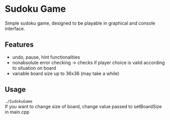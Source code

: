 # Sudoku Game
Simple sudoku game, designed to be playable in graphical and console interface.
## Features
- undo, pause, hint functionalities
- nonabsolute error checking -> checks if player choice is valid according to situation on board
- variable board size  up to 36x36 (may take a while) 
## Usage
``` ./SudokuGame ```\
If you want to change size of board, change value passed to setBoardSize in main.cpp
